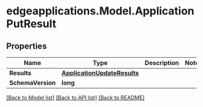 # edgeapplications.Model.ApplicationPutResult

## Properties

Name | Type | Description | Notes
------------ | ------------- | ------------- | -------------
**Results** | [**ApplicationUpdateResults**](ApplicationUpdateResults.md) |  | 
**SchemaVersion** | **long** |  | 

[[Back to Model list]](../../README.md#documentation-for-models) [[Back to API list]](../../README.md#documentation-for-api-endpoints) [[Back to README]](../../README.md)

